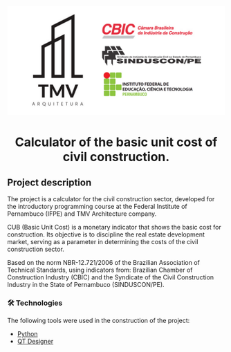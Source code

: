 <h1 align="center">
  <img alt="IFPE" src="./img/banner.png" />
</h1>


<h1 align="center">Calculator of the basic unit cost of civil construction.</h1>

## Project description
The project is a calculator for the civil construction sector, developed for the introductory programming course at the Federal Institute of Pernambuco (IFPE) and TMV Architecture company.

CUB (Basic Unit Cost) is a monetary indicator that shows the basic cost for construction. Its objective is to discipline the real estate development market, serving as a parameter in determining the costs of the civil construction sector.

Based on the norm NBR-12.721/2006 of the Brazilian Association of Technical Standards, using indicators from: Brazilian Chamber of Construction Industry (CBIC) and the Syndicate of the Civil Construction Industry in the State of Pernambuco (SINDUSCON/PE).

### 🛠 Technologies

The following tools were used in the construction of the project:

- [Python](https://www.python.org/)
- [QT Designer](https://build-system.fman.io/qt-designer-download)

